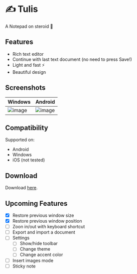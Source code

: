 # ✍️ Tulis

A Notepad on steroid 💪

## Features
- Rich text editor
- Continue with last text document (no need to press Save!)
- Light and fast ⚡
- Beautiful design

## Screenshots

| Windows | Android |
| --- | --- |
| ![image](https://user-images.githubusercontent.com/17674038/204127779-8c65119f-a84e-43a0-a36a-fa4a5da8b42d.png) | ![image](https://user-images.githubusercontent.com/17674038/204132757-aad31ac0-9e51-468b-9f72-bd1762113d28.jpg) |

## Compatibility
Supported on:
- Android
- Windows
- iOS (not tested)

## Download
Download [here](https://github.com/harysuryanto/tulis/releases).

## Upcoming Features
- [x] Restore previous window size
- [x] Restore previous window position
- [ ] Zoon in/out with keyboard shortcut
- [ ] Export and import a document
- [ ] Settings
  - [ ] Show/hide toolbar
  - [ ] Change theme
  - [ ] Change accent color
- [ ] Insert images mode
- [ ] Sticky note
